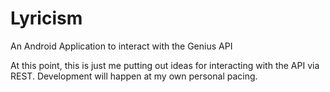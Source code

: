 # Lyricism
An Android Application to interact with the Genius API

At this point, this is just me putting out ideas for interacting with the API via REST.
Development will happen at my own personal pacing.
